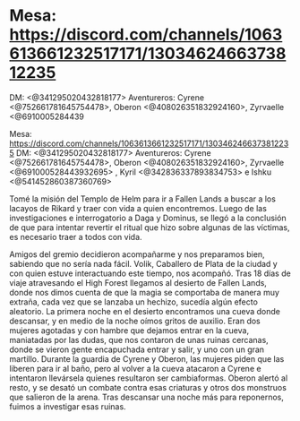 # Mesa: https://discord.com/channels/1063613661232517171/1303462466373812235
DM: <@341295020432818177> 
Aventureros: Cyrene <@752661781645754478>, Oberon <@408026351832924160>, Zyrvaelle <@6910005284439

Mesa: https://discord.com/channels/1063613661232517171/1303462466373812235
DM: <@341295020432818177> 
Aventureros: Cyrene <@752661781645754478>, Oberon <@408026351832924160>, Zyrvaelle <@691000528443932695> , Kyril <@342836337893834753> e Ishku <@541452860387360769> 

Tomé la misión del Templo de Helm para ir a Fallen Lands a buscar a los lacayos de Rikard y traer con vida a quien encontremos. Luego de las investigaciones e interrogatorio a Daga y Dominus, se llegó a la conclusión de que para intentar revertir el ritual que hizo sobre algunas de las víctimas, es necesario traer a todos con vida.

Amigos del gremio decidieron acompañarme y nos preparamos bien, sabiendo que no sería nada fácil. Volik, Caballero de Plata de la ciudad y con quien estuve interactuando este tiempo, nos acompañó. Tras 18 días de viaje atravesando el High Forest llegamos al desierto de Fallen Lands, donde nos dimos cuenta de que la magia se comportaba de manera muy extraña, cada vez que se lanzaba un hechizo, sucedía algún efecto aleatorio.
La primera noche en el desierto encontramos una cueva donde descansar, y en medio de la noche oímos gritos de auxilio. Eran dos mujeres agotadas y con hambre que dejamos entrar en la cueva, maniatadas por las dudas, que nos contaron de unas ruinas cercanas, donde se vieron gente encapuchada entrar y salir, y uno con un gran martillo. Durante la guardia de Cyrene y Oberon, las mujeres piden que las liberen para ir al baño, pero al volver a la cueva atacaron a Cyrene e intentaron llevársela quienes resultaron ser cambiaformas. Oberon alertó al resto, y se desató un combate contra esas criaturas y otros dos monstruos que salieron de la arena.  Tras descansar una noche más para reponernos, fuimos a investigar esas ruinas.

